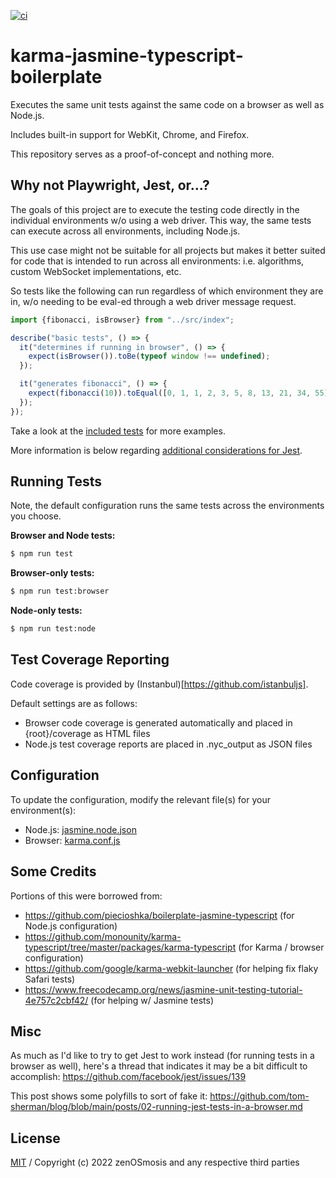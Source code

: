 [![ci][ci-image]][ci-url]

[ci-image]: https://github.com/zenosmosis/karma-jasmine-typescript-boilerplate/actions/workflows/ci.yml/badge.svg
[ci-url]: https://github.com/zenOSmosis/karma-jasmine-typescript-boilerplate/actions/workflows/ci.yml


# karma-jasmine-typescript-boilerplate

Executes the same unit tests against the same code on a browser as well as Node.js.

Includes built-in support for WebKit, Chrome, and Firefox.

This repository serves as a proof-of-concept and nothing more.

## Why not Playwright, Jest, or...?

The goals of this project are to execute the testing code directly in the individual environments w/o using a web driver.  This way, the same tests can execute across all environments, including Node.js.

This use case might not be suitable for all projects but makes it better suited for code that is intended to run across all environments: i.e. algorithms, custom WebSocket implementations, etc.

So tests like the following can run regardless of which environment they are in, w/o needing to be eval-ed through a web driver message request.

```js
import {fibonacci, isBrowser} from "../src/index";

describe("basic tests", () => {
  it("determines if running in browser", () => {
    expect(isBrowser()).toBe(typeof window !== undefined);
  });

  it("generates fibonacci", () => {
    expect(fibonacci(10)).toEqual([0, 1, 1, 2, 3, 5, 8, 13, 21, 34, 55]);
  });
});
```

Take a look at the [included tests](test) for more examples.

More information is below regarding [additional considerations for Jest](#misc).

## Running Tests

Note, the default configuration runs the same tests across the environments you choose.

**Browser and Node tests:**

```sh
$ npm run test
```

**Browser-only tests:**

```sh
$ npm run test:browser
```

**Node-only tests:**

```sh
$ npm run test:node
```

## Test Coverage Reporting

Code coverage is provided by (Instanbul)[https://github.com/istanbuljs].

Default settings are as follows:

  - Browser code coverage is generated automatically and placed in {root}/coverage as HTML files
  - Node.js test coverage reports are placed in .nyc_output as JSON files

## Configuration

To update the configuration, modify the relevant file(s) for your environment(s):

- Node.js: [jasmine.node.json](jasmine.node.json)
- Browser: [karma.conf.js](karma.conf.js)

## Some Credits

Portions of this were borrowed from:

- https://github.com/piecioshka/boilerplate-jasmine-typescript (for Node.js configuration)
- https://github.com/monounity/karma-typescript/tree/master/packages/karma-typescript (for Karma / browser configuration)
- https://github.com/google/karma-webkit-launcher (for helping fix flaky Safari tests)
- https://www.freecodecamp.org/news/jasmine-unit-testing-tutorial-4e757c2cbf42/ (for helping w/ Jasmine tests)

## Misc

As much as I'd like to try to get Jest to work instead (for running tests in a browser as well), here's a thread that indicates it may be a bit difficult to accomplish: https://github.com/facebook/jest/issues/139

This post shows some polyfills to sort of fake it: https://github.com/tom-sherman/blog/blob/main/posts/02-running-jest-tests-in-a-browser.md

## License

[MIT](LICENSE) / Copyright (c) 2022 zenOSmosis and any respective third parties
